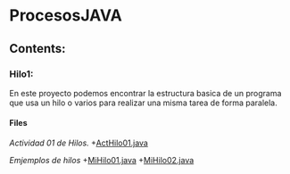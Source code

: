 # ProcesosJAVA

## Contents: 
### Hilo1: 
En este proyecto podemos encontrar la estructura basica de un programa que usa un hilo o varios para realizar una misma tarea de forma paralela.

#### **Files**

*Actividad 01 de Hilos.* 
+[ActHilo01.java](Hilo1/src/ActHilo01.java) 

*Emjemplos de hilos*
+[MiHilo01.java](Hilo1/src/MiHilo01.java)
+[MiHilo02.java](Hilo1/src/MiHilo02.java)


